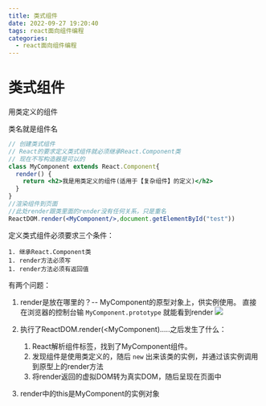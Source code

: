 ```yaml
---
title: 类式组件
date: 2022-09-27 19:20:40
tags: react面向组件编程
categories:	
  - react面向组件编程
---
```


# 类式组件

用类定义的组件

类名就是组件名

```jsx
// 创建类式组件
// React的要求定义类式组件就必须继承React.Component类
// 现在不写构造器是可以的
class MyComponent extends React.Component{
  render() {
    return <h2>我是用类定义的组件(适用于【复杂组件】的定义)</h2>
  }
}
//渲染组件到页面
//此处render跟类里面的render没有任何关系，只是重名
ReactDOM.render(<MyComponent/>,document.getElementById("test"))
```

定义类式组件必须要求三个条件：

	1. 继承React.Component类
	1. render方法必须写
	1. render方法必须有返回值

有两个问题：

 1. render是放在哪里的？-- MyComponent的原型对象上，供实例使用。
    直接在浏览器的控制台输 `MyComponent.prototype` 就能看到render
    ![](https://react-1300475487.cos.ap-chengdu.myqcloud.com/prototype.png)

 2. 执行了ReactDOM.render(<MyComponent).....之后发生了什么：

     1. React解析组件标签，找到了MyComponent组件。
     2. 发现组件是使用类定义的，随后 `new` 出来该类的实例，并通过该实例调用到原型上的render方法
     3. 将render返回的虚拟DOM转为真实DOM，随后呈现在页面中

 3. render中的this是MyComponent的实例对象

    

    

    

    

    

    
